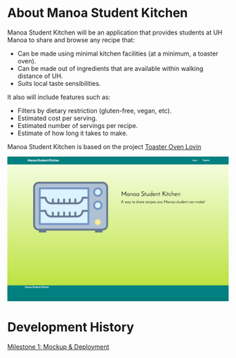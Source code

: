 # About Manoa Student Kitchen

Manoa Student Kitchen will be an application that provides students at UH Manoa to share and browse any recipe that:

* Can be made using minimal kitchen facilities (at a minimum, a toaster oven).
* Can be made out of ingredients that are available within walking distance of UH.
* Suits local taste sensibilities.

It also will include features such as:

* Filters by dietary restriction (gluten-free, vegan, etc).
* Estimated cost per serving.
* Estimated number of servings per recipe.
* Estimate of how long it takes to make.

Manoa Student Kitchen is based on the project [Toaster Oven Lovin](http://courses.ics.hawaii.edu/ics314s17/morea/final-project/reading-project-toaster-oven-lovin.html)

![alt text](https://github.com/manoastudentkitchen/manoastudentkitchen.github.io/blob/master/images/samplehome.png?raw=true "Home page")


# Development History

[Milestone 1: Mockup & Deployment](https://github.com/manoastudentkitchen/m1)
